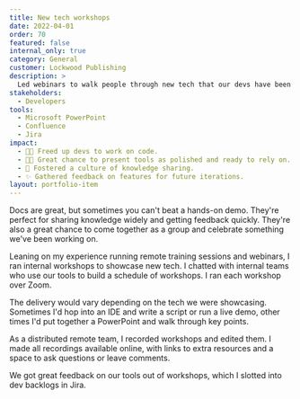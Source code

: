 ```yaml
---
title: New tech workshops
date: 2022-04-01
order: 70
featured: false
internal_only: true
category: General
customer: Lockwood Publishing
description: >
  Led webinars to walk people through new tech that our devs have been working on.
stakeholders:
  - Developers
tools:
  - Microsoft PowerPoint
  - Confluence
  - Jira
impact:
  - 👩‍💻 Freed up devs to work on code.
  - 🧑‍🏫 Great chance to present tools as polished and ready to rely on.
  - 🔄 Fostered a culture of knowledge sharing.
  - ✨ Gathered feedback on features for future iterations.
layout: portfolio-item
---
```

Docs are great, but sometimes you can't beat a hands-on demo. They're perfect for sharing knowledge widely and getting feedback quickly. They're also a great chance to come together as a group and celebrate something we've been working on.

Leaning on my experience running remote training sessions and webinars, I ran internal workshops to showcase new tech. I chatted with internal teams who use our tools to build a schedule of workshops. I ran each workshop over Zoom.

The delivery would vary depending on the tech we were showcasing. Sometimes I'd hop into an IDE and write a script or run a live demo, other times I'd put together a PowerPoint and walk through key points.

As a distributed remote team, I recorded workshops and edited them. I made all recordings available online, with links to extra resources and a space to ask questions or leave comments.

We got great feedback on our tools out of workshops, which I slotted into dev backlogs in Jira.
